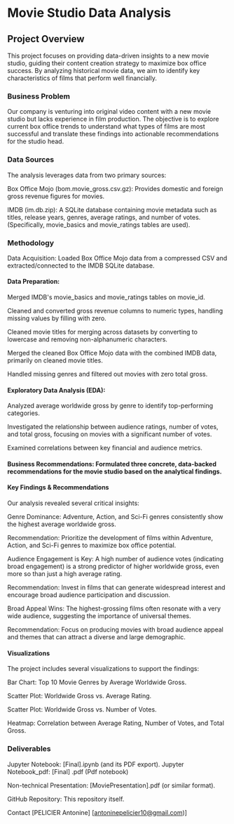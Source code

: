 # Movie Studio Data Analysis
## Project Overview
This project focuses on providing data-driven insights to a new movie studio, guiding their content creation strategy to maximize box office success. By analyzing historical movie data, we aim to identify key characteristics of films that perform well financially.

### Business Problem
Our company is venturing into original video content with a new movie studio but lacks experience in film production. The objective is to explore current box office trends to understand what types of films are most successful and translate these findings into actionable recommendations for the studio head.

### Data Sources
The analysis leverages data from two primary sources:

Box Office Mojo (bom.movie_gross.csv.gz): Provides domestic and foreign gross revenue figures for movies.

IMDB (im.db.zip): A SQLite database containing movie metadata such as titles, release years, genres, average ratings, and number of votes. (Specifically, movie_basics and movie_ratings tables are used).

### Methodology
Data Acquisition: Loaded Box Office Mojo data from a compressed CSV and extracted/connected to the IMDB SQLite database.

#### Data Preparation:

Merged IMDB's movie_basics and movie_ratings tables on movie_id.

Cleaned and converted gross revenue columns to numeric types, handling missing values by filling with zero.

Cleaned movie titles for merging across datasets by converting to lowercase and removing non-alphanumeric characters.

Merged the cleaned Box Office Mojo data with the combined IMDB data, primarily on cleaned movie titles.

Handled missing genres and filtered out movies with zero total gross.

#### Exploratory Data Analysis (EDA):

Analyzed average worldwide gross by genre to identify top-performing categories.

Investigated the relationship between audience ratings, number of votes, and total gross, focusing on movies with a significant number of votes.

Examined correlations between key financial and audience metrics.

#### Business Recommendations: Formulated three concrete, data-backed recommendations for the movie studio based on the analytical findings.

#### Key Findings & Recommendations
Our analysis revealed several critical insights:

Genre Dominance: Adventure, Action, and Sci-Fi genres consistently show the highest average worldwide gross.

Recommendation: Prioritize the development of films within Adventure, Action, and Sci-Fi genres to maximize box office potential.

Audience Engagement is Key: A high number of audience votes (indicating broad engagement) is a strong predictor of higher worldwide gross, even more so than just a high average rating.

Recommendation: Invest in films that can generate widespread interest and encourage broad audience participation and discussion.

Broad Appeal Wins: The highest-grossing films often resonate with a very wide audience, suggesting the importance of universal themes.

Recommendation: Focus on producing movies with broad audience appeal and themes that can attract a diverse and large demographic.

#### Visualizations
The project includes several visualizations to support the findings:

Bar Chart: Top 10 Movie Genres by Average Worldwide Gross.

Scatter Plot: Worldwide Gross vs. Average Rating.

Scatter Plot: Worldwide Gross vs. Number of Votes.

Heatmap: Correlation between Average Rating, Number of Votes, and Total Gross.


### Deliverables
Jupyter Notebook: [Final].ipynb (and its PDF export).
Jupyter Notebook_pdf: [Final] .pdf (Pdf notebook)

Non-technical Presentation: [MoviePresentation].pdf (or similar format).

GitHub Repository: This repository itself.

Contact
[PELICIER Antonine]
[antoninepelicier10@gmail.com)]
